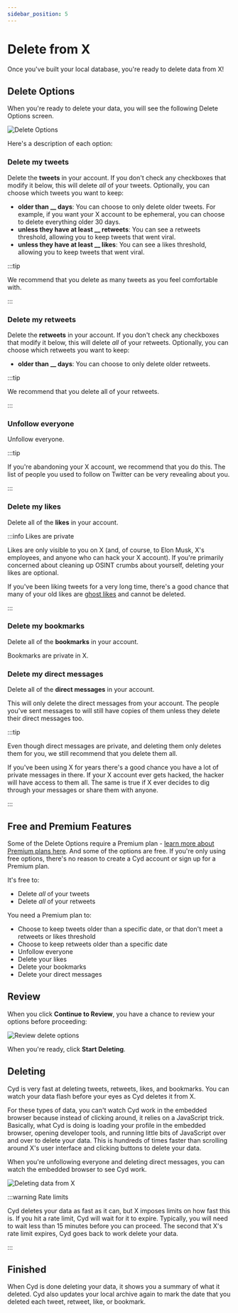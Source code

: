 ```yaml
---
sidebar_position: 5
---
```


# Delete from X

Once you've built your local database, you're ready to delete data from X!

## Delete Options

When you're ready to delete your data, you will see the following Delete Options screen.

![Delete Options](./img/delete-options.png)

Here's a description of each option:

### Delete my tweets

Delete the **tweets** in your account. If you don't check any checkboxes that modify it below, this will delete _all_ of your tweets. Optionally, you can choose which tweets you want to keep:

- **older than \_\_ days**: You can choose to only delete older tweets. For example, if you want your X account to be ephemeral, you can choose to delete everything older 30 days.
- **unless they have at least \_\_ retweets**: You can see a retweets threshold, allowing you to keep tweets that went viral.
- **unless they have at least \_\_ likes**: You can see a likes threshold, allowing you to keep tweets that went viral.

:::tip

We recommend that you delete as many tweets as you feel comfortable with.

:::

### Delete my retweets

Delete the **retweets** in your account. If you don't check any checkboxes that modify it below, this will delete _all_ of your retweets. Optionally, you can choose which retweets you want to keep:

- **older than \_\_ days**: You can choose to only delete older retweets.

:::tip

We recommend that you delete all of your retweets.

:::

### Unfollow everyone

Unfollow everyone.

:::tip

If you're abandoning your X account, we recommend that you do this. The list of people you used to follow on Twitter can be very revealing about you.

:::

### Delete my likes

Delete all of the **likes** in your account.

:::info Likes are private

Likes are only visible to you on X (and, of course, to Elon Musk, X's employees, and anyone who can hack your X account). If you're primarily concerned about cleaning up OSINT crumbs about yourself, deleting your likes are optional.

If you've been liking tweets for a very long time, there's a good chance that many of your old likes are [ghost likes](./tips/ghost-likes) and cannot be deleted.

:::

### Delete my bookmarks

Delete all of the **bookmarks** in your account.

Bookmarks are private in X.

### Delete my direct messages

Delete all of the **direct messages** in your account.

This will only delete the direct messages from your account. The people you've sent messages to will still have copies of them unless they delete their direct messages too.

:::tip

Even though direct messages are private, and deleting them only deletes them for you, we still recommend that you delete them all.

If you've been using X for years there's a good chance you have a lot of private messages in there. If your X account ever gets hacked, the hacker will have access to them all. The same is true if X ever decides to dig through your messages or share them with anyone.

:::

## Free and Premium Features

Some of the Delete Options require a Premium plan - [learn more about Premium plans here](../premium/intro). And some of the options are free. If you're only using free options, there's no reason to create a Cyd account or sign up for a Premium plan.

It's free to:

- Delete _all_ of your tweets
- Delete _all_ of your retweets

You need a Premium plan to:

- Choose to keep tweets older than a specific date, or that don't meet a retweets or likes threshold
- Choose to keep retweets older than a specific date
- Unfollow everyone
- Delete your likes
- Delete your bookmarks
- Delete your direct messages

## Review

When you click **Continue to Review**, you have a chance to review your options before proceeding:

![Review delete options](./img/delete-review.png)

When you're ready, click **Start Deleting**.

## Deleting

Cyd is very fast at deleting tweets, retweets, likes, and bookmarks. You can watch your data flash before your eyes as Cyd deletes it from X.

For these types of data, you can't watch Cyd work in the embedded browser because instead of clicking around, it relies on a JavaScript trick. Basically, what Cyd is doing is loading your profile in the embedded browser, opening developer tools, and running little bits of JavaScript over and over to delete your data. This is hundreds of times faster than scrolling around X's user interface and clicking buttons to delete your data.

When you're unfollowing everyone and deleting direct messages, you can watch the embedded browser to see Cyd work.

![Deleting data from X](./img/delete-deleting.png)

:::warning Rate limits

Cyd deletes your data as fast as it can, but X imposes limits on how fast this is. If you hit a rate limit, Cyd will wait for it to expire. Typically, you will need to wait less than 15 minutes before you can proceed. The second that X's rate limit expires, Cyd goes back to work delete your data.

:::

## Finished

When Cyd is done deleting your data, it shows you a summary of what it deleted. Cyd also updates your local archive again to mark the date that you deleted each tweet, retweet, like, or bookmark.

